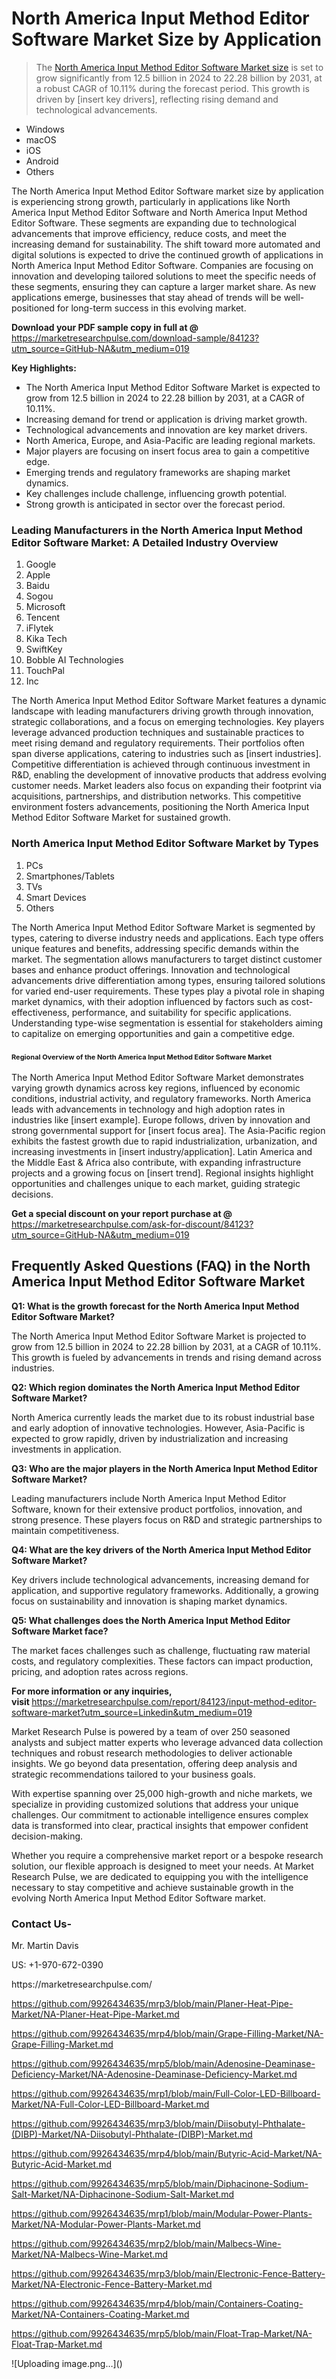 <h1>North America Input Method Editor Software Market&nbsp;Size by Application</h1><blockquote><p>The <a href="https://marketresearchpulse.com/download-sample/84123?utm_source=GitHub-NA&amp;utm_medium=019">North America Input Method Editor Software Market size</a> is set to grow significantly from 12.5 billion in 2024 to 22.28 billion by 2031, at a robust CAGR of 10.11% during the forecast period. This growth is driven by [insert key drivers], reflecting rising demand and technological advancements.</p></blockquote><ul><li>Windows <li> macOS <li> iOS <li> Android <li> Others</li></ul><p>The North America Input Method Editor Software market size by application is experiencing strong growth, particularly in applications like North America Input Method Editor Software and North America Input Method Editor Software. These segments are expanding due to technological advancements that improve efficiency, reduce costs, and meet the increasing demand for sustainability. The shift toward more automated and digital solutions is expected to drive the continued growth of applications in North America Input Method Editor Software. Companies are focusing on innovation and developing tailored solutions to meet the specific needs of these segments, ensuring they can capture a larger market share. As new applications emerge, businesses that stay ahead of trends will be well-positioned for long-term success in this evolving market.</p><p><strong>Download your PDF sample copy in full at @ </strong><a href="https://marketresearchpulse.com/download-sample/84123?utm_source=GitHub-NA&amp;utm_medium=019">https://marketresearchpulse.com/download-sample/84123?utm_source=GitHub-NA&amp;utm_medium=019</a></p><p><strong>Key Highlights: </strong></p><ul><li>The North America Input Method Editor Software Market is expected to grow from 12.5 billion in 2024 to 22.28 billion by 2031, at a CAGR of 10.11%.</li><li>Increasing demand for trend or application is driving market growth.</li><li>Technological advancements and innovation are key market drivers.</li><li>North America, Europe, and Asia-Pacific are leading regional markets.</li><li>Major players are focusing on insert focus area to gain a competitive edge.</li><li>Emerging trends and regulatory frameworks are shaping market dynamics.</li><li>Key challenges include challenge, influencing growth potential.</li><li>Strong growth is anticipated in sector over the forecast period.</li></ul><h3>Leading Manufacturers in the North America Input Method Editor Software Market: A Detailed Industry Overview</h3><ol><li>Google</li><li>Apple</li><li>Baidu</li><li>Sogou</li><li>Microsoft</li><li>Tencent</li><li>iFlytek</li><li>Kika Tech</li><li>SwiftKey</li><li>Bobble AI Technologies</li><li>TouchPal</li><li>Inc</li></ol><div class="flex max-w-full flex-col flex-grow"><div class="min-h-8 text-message flex w-full flex-col items-end gap-2 whitespace-normal break-words [.text-message+&amp;]:mt-5" dir="auto" data-message-author-role="assistant" data-message-id="fd8432e4-4910-450d-b182-61b7bfb0a01f" data-message-model-slug="gpt-4o"><div class="flex w-full flex-col gap-1 empty:hidden first:pt-[3px]"><div class="markdown prose w-full break-words dark:prose-invert light"><p>The North America Input Method Editor Software Market features a dynamic landscape with leading manufacturers driving growth through innovation, strategic collaborations, and a focus on emerging technologies. Key players leverage advanced production techniques and sustainable practices to meet rising demand and regulatory requirements. Their portfolios often span diverse applications, catering to industries such as [insert industries]. Competitive differentiation is achieved through continuous investment in R&amp;D, enabling the development of innovative products that address evolving customer needs. Market leaders also focus on expanding their footprint via acquisitions, partnerships, and distribution networks. This competitive environment fosters advancements, positioning the North America Input Method Editor Software Market for sustained growth.</p></div></div></div></div><h3>North America Input Method Editor Software Market by Types</h3><ol><li>PCs <li> Smartphones/Tablets <li> TVs <li> Smart Devices <li> Others</li></ol><div class="flex max-w-full flex-col flex-grow"><div class="min-h-8 text-message flex w-full flex-col items-end gap-2 whitespace-normal break-words [.text-message+&amp;]:mt-5" dir="auto" data-message-author-role="assistant" data-message-id="084470be-0bb7-4664-bddf-5156b4f41249" data-message-model-slug="gpt-4o-mini"><div class="flex w-full flex-col gap-1 empty:hidden first:pt-[3px]"><div class="markdown prose w-full break-words dark:prose-invert light"><p>The North America Input Method Editor Software Market is segmented by types, catering to diverse industry needs and applications. Each type offers unique features and benefits, addressing specific demands within the market. The segmentation allows manufacturers to target distinct customer bases and enhance product offerings. Innovation and technological advancements drive differentiation among types, ensuring tailored solutions for varied end-user requirements. These types play a pivotal role in shaping market dynamics, with their adoption influenced by factors such as cost-effectiveness, performance, and suitability for specific applications. Understanding type-wise segmentation is essential for stakeholders aiming to capitalize on emerging opportunities and gain a competitive edge.</p></div></div></div></div><h3><span style="font-size: 11px;">Regional Overview of the North America Input Method Editor Software Market</span></h3><div class="flex max-w-full flex-col flex-grow"><div class="min-h-8 text-message flex w-full flex-col items-end gap-2 whitespace-normal break-words [.text-message+&amp;]:mt-5" dir="auto" data-message-author-role="assistant" data-message-id="e9038762-ce64-4e30-91c9-9bd413514231" data-message-model-slug="gpt-4o-mini"><div class="flex w-full flex-col gap-1 empty:hidden first:pt-[3px]"><div class="markdown prose w-full break-words dark:prose-invert light"><p>The North America Input Method Editor Software Market demonstrates varying growth dynamics across key regions, influenced by economic conditions, industrial activity, and regulatory frameworks. North America leads with advancements in technology and high adoption rates in industries like [insert example]. Europe follows, driven by innovation and strong governmental support for [insert focus area]. The Asia-Pacific region exhibits the fastest growth due to rapid industrialization, urbanization, and increasing investments in [insert industry/application]. Latin America and the Middle East &amp; Africa also contribute, with expanding infrastructure projects and a growing focus on [insert trend]. Regional insights highlight opportunities and challenges unique to each market, guiding strategic decisions.</p></div></div></div></div><p><strong>Get a special discount on your report purchase at @ </strong><a href="https://marketresearchpulse.com/ask-for-discount/84123?utm_source=GitHub-NA&amp;utm_medium=019">https://marketresearchpulse.com/ask-for-discount/84123?utm_source=GitHub-NA&amp;utm_medium=019</a></p><h2>Frequently Asked Questions (FAQ) in the North America Input Method Editor Software Market</h2><p><strong>Q1: What is the growth forecast for the North America Input Method Editor Software Market?</strong></p><p>The North America Input Method Editor Software Market is projected to grow from 12.5 billion in 2024 to 22.28 billion by 2031, at a CAGR of 10.11%. This growth is fueled by advancements in trends and rising demand across industries.</p><p><strong>Q2: Which region dominates the North America Input Method Editor Software Market?</strong></p><p>North America currently leads the market due to its robust industrial base and early adoption of innovative technologies. However, Asia-Pacific is expected to grow rapidly, driven by industrialization and increasing investments in application.</p><p><strong>Q3: Who are the major players in the North America Input Method Editor Software Market?</strong></p><p>Leading manufacturers include North America Input Method Editor Software, known for their extensive product portfolios, innovation, and strong presence. These players focus on R&amp;D and strategic partnerships to maintain competitiveness.</p><p><strong>Q4: What are the key drivers of the North America Input Method Editor Software Market?</strong></p><p>Key drivers include technological advancements, increasing demand for application, and supportive regulatory frameworks. Additionally, a growing focus on sustainability and innovation is shaping market dynamics.</p><p><strong>Q5: What challenges does the North America Input Method Editor Software Market face?</strong></p><p>The market faces challenges such as challenge, fluctuating raw material costs, and regulatory complexities. These factors can impact production, pricing, and adoption rates across regions.</p><p><strong>For more information or any inquiries, visit&nbsp;</strong><a href="https://marketresearchpulse.com/report/84123/input-method-editor-software-market?utm_source=Linkedin&utm_medium=019">https://marketresearchpulse.com/report/84123/input-method-editor-software-market?utm_source=Linkedin&utm_medium=019</a></p><p>Market Research Pulse is powered by a team of over 250 seasoned analysts and subject matter experts who leverage advanced data collection techniques and robust research methodologies to deliver actionable insights. We go beyond data presentation, offering deep analysis and strategic recommendations tailored to your business goals.</p><p>With expertise spanning over 25,000 high-growth and niche markets, we specialize in providing customized solutions that address your unique challenges. Our commitment to actionable intelligence ensures complex data is transformed into clear, practical insights that empower confident decision-making.</p><p>Whether you require a comprehensive market report or a bespoke research solution, our flexible approach is designed to meet your needs. At Market Research Pulse, we are dedicated to equipping you with the intelligence necessary to stay competitive and achieve sustainable growth in the evolving North America Input Method Editor Software market.</p><h3><strong>Contact Us-</strong></h3><p>Mr. Martin Davis</p><p>US: +1-970-672-0390</p><p>https://marketresearchpulse.com/</p><p><a href="https://github.com/9926434635/mrp3/blob/main/Planer-Heat-Pipe-Market/NA-Planer-Heat-Pipe-Market.md">https://github.com/9926434635/mrp3/blob/main/Planer-Heat-Pipe-Market/NA-Planer-Heat-Pipe-Market.md</a></p><p><a href="https://github.com/9926434635/mrp4/blob/main/Grape-Filling-Market/NA-Grape-Filling-Market.md">https://github.com/9926434635/mrp4/blob/main/Grape-Filling-Market/NA-Grape-Filling-Market.md</a></p><p><a href="https://github.com/9926434635/mrp5/blob/main/Adenosine-Deaminase-Deficiency-Market/NA-Adenosine-Deaminase-Deficiency-Market.md">https://github.com/9926434635/mrp5/blob/main/Adenosine-Deaminase-Deficiency-Market/NA-Adenosine-Deaminase-Deficiency-Market.md</a></p><p><a href="https://github.com/9926434635/mrp1/blob/main/Full-Color-LED-Billboard-Market/NA-Full-Color-LED-Billboard-Market.md">https://github.com/9926434635/mrp1/blob/main/Full-Color-LED-Billboard-Market/NA-Full-Color-LED-Billboard-Market.md</a></p><p><a href="https://github.com/9926434635/mrp3/blob/main/Diisobutyl-Phthalate-(DIBP)-Market/NA-Diisobutyl-Phthalate-(DIBP)-Market.md">https://github.com/9926434635/mrp3/blob/main/Diisobutyl-Phthalate-(DIBP)-Market/NA-Diisobutyl-Phthalate-(DIBP)-Market.md</a></p><p><a href="https://github.com/9926434635/mrp4/blob/main/Butyric-Acid-Market/NA-Butyric-Acid-Market.md">https://github.com/9926434635/mrp4/blob/main/Butyric-Acid-Market/NA-Butyric-Acid-Market.md</a></p><p><a href="https://github.com/9926434635/mrp5/blob/main/Diphacinone-Sodium-Salt-Market/NA-Diphacinone-Sodium-Salt-Market.md">https://github.com/9926434635/mrp5/blob/main/Diphacinone-Sodium-Salt-Market/NA-Diphacinone-Sodium-Salt-Market.md</a></p><p><a href="https://github.com/9926434635/mrp1/blob/main/Modular-Power-Plants-Market/NA-Modular-Power-Plants-Market.md">https://github.com/9926434635/mrp1/blob/main/Modular-Power-Plants-Market/NA-Modular-Power-Plants-Market.md</a></p><p><a href="https://github.com/9926434635/mrp2/blob/main/Malbecs-Wine-Market/NA-Malbecs-Wine-Market.md">https://github.com/9926434635/mrp2/blob/main/Malbecs-Wine-Market/NA-Malbecs-Wine-Market.md</a></p><p><a href="https://github.com/9926434635/mrp3/blob/main/Electronic-Fence-Battery-Market/NA-Electronic-Fence-Battery-Market.md">https://github.com/9926434635/mrp3/blob/main/Electronic-Fence-Battery-Market/NA-Electronic-Fence-Battery-Market.md</a></p><p><a href="https://github.com/9926434635/mrp4/blob/main/Containers-Coating-Market/NA-Containers-Coating-Market.md">https://github.com/9926434635/mrp4/blob/main/Containers-Coating-Market/NA-Containers-Coating-Market.md</a></p><p><a href="https://github.com/9926434635/mrp5/blob/main/Float-Trap-Market/NA-Float-Trap-Market.md">https://github.com/9926434635/mrp5/blob/main/Float-Trap-Market/NA-Float-Trap-Market.md</a></p>
![Uploading image.png…]()

